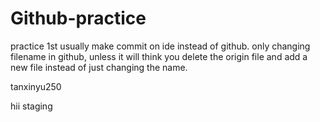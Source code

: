 # Github-practice
practice 1st
usually make commit on ide instead of github. 
only changing filename in github, unless it will think you delete the origin file and add a new file instead of just changing the name. 

tanxinyu250

hii staging
